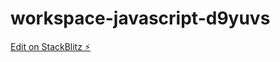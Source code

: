 # workspace-javascript-d9yuvs

[Edit on StackBlitz ⚡️](https://stackblitz.com/edit/workspace-javascript-d9yuvs)